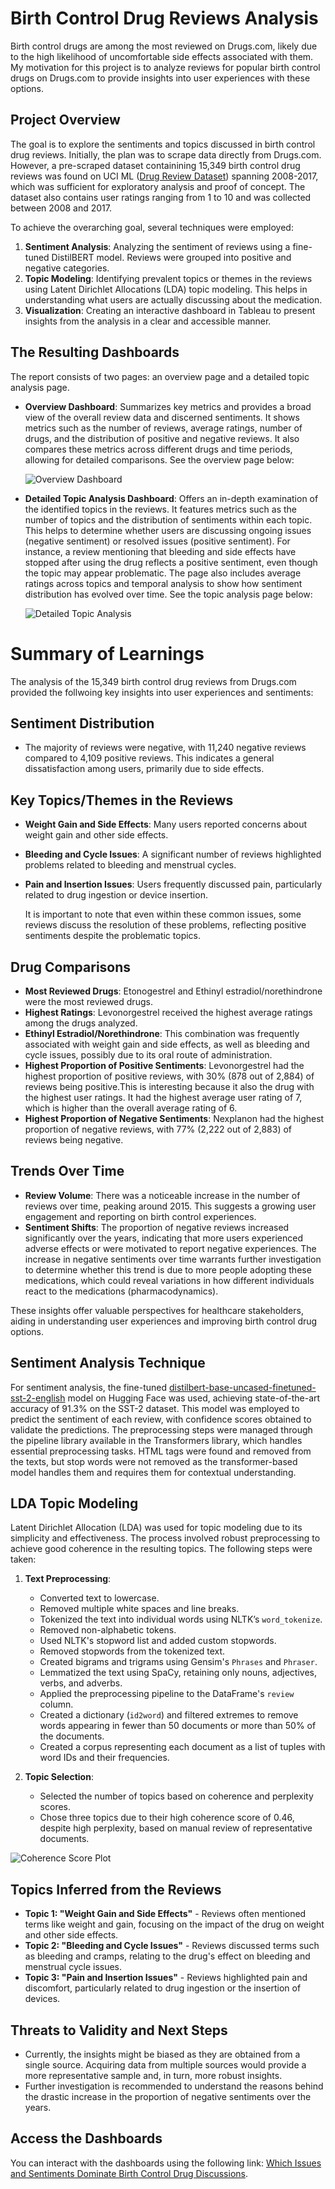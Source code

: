 # Birth Control Drug Reviews Analysis

Birth control drugs are among the most reviewed on Drugs.com, likely due to the high likelihood of uncomfortable side effects associated with them. My motivation for this project is to analyze reviews for popular birth control drugs on Drugs.com to provide insights into user experiences with these options.

## Project Overview

The goal is to explore the sentiments and topics discussed in birth control drug reviews. Initially, the plan was to scrape data directly from Drugs.com. However, a pre-scraped dataset containining 15,349 birth control drug reviews was found on UCI ML ([Drug Review Dataset](https://archive.ics.uci.edu/dataset/462/drug+review+dataset+drugs+com)) spanning 2008-2017, which was sufficient for exploratory analysis and proof of concept. The dataset also contains user ratings ranging from 1 to 10 and was collected between 2008 and 2017.

To achieve the overarching goal, several techniques were employed:

1. **Sentiment Analysis**: Analyzing the sentiment of reviews using a fine-tuned DistilBERT model. Reviews were grouped into positive and negative categories.
2. **Topic Modeling**: Identifying prevalent topics or themes in the reviews using Latent Dirichlet Allocations (LDA) topic modeling. This helps in understanding what users are actually discussing about the medication.
3. **Visualization**: Creating an interactive dashboard in Tableau to present insights from the analysis in a clear and accessible manner.

## The Resulting Dashboards

The report consists of two pages: an overview page and a detailed topic analysis page.

- **Overview Dashboard**: Summarizes key metrics and provides a broad view of the overall review data and discerned sentiments. It shows metrics such as the number of reviews, average ratings, number of drugs, and the distribution of positive and negative reviews. It also compares these metrics across different drugs and time periods, allowing for detailed comparisons. See the overview page below:

  ![Overview Dashboard](Images/db1.png)

- **Detailed Topic Analysis Dashboard**: Offers an in-depth examination of the identified topics in the reviews. It features metrics such as the number of topics and the distribution of sentiments within each topic. This helps to determine whether users are discussing ongoing issues (negative sentiment) or resolved issues (positive sentiment). For instance, a review mentioning that bleeding and side effects have stopped after using the drug reflects a positive sentiment, even though the topic may appear problematic. The page also includes average ratings across topics and temporal analysis to show how sentiment distribution has evolved over time. See the topic analysis page below:

  ![Detailed Topic Analysis](Images/db2.png)

# Summary of Learnings

The analysis of the 15,349 birth control drug reviews from Drugs.com provided the follwoing key insights into user experiences and sentiments:

## Sentiment Distribution

- The majority of reviews were negative, with 11,240 negative reviews compared to 4,109 positive reviews. This indicates a general dissatisfaction among users, primarily due to side effects.

## Key Topics/Themes in the Reviews

- **Weight Gain and Side Effects**: Many users reported concerns about weight gain and other side effects.
- **Bleeding and Cycle Issues**: A significant number of reviews highlighted problems related to bleeding and menstrual cycles.
- **Pain and Insertion Issues**: Users frequently discussed pain, particularly related to drug ingestion or device insertion.

  It is important to note that even within these common issues, some reviews discuss the resolution of these problems, reflecting positive sentiments despite the problematic topics.

## Drug Comparisons

- **Most Reviewed Drugs**: Etonogestrel and Ethinyl estradiol/norethindrone were the most reviewed drugs.
- **Highest Ratings**: Levonorgestrel received the highest average ratings among the drugs analyzed.
- **Ethinyl Estradiol/Norethindrone**: This combination was frequently associated with weight gain and side effects, as well as bleeding and cycle issues, possibly due to its oral route of administration.
- **Highest Proportion of Positive Sentiments**: Levonorgestrel had the highest proportion of positive reviews, with 30% (878 out of 2,884) of reviews being positive.This is interesting because it also the drug with the highest user ratings. It had the highest average user rating of 7, which is higher than the overall average rating of 6.
- **Highest Proportion of Negative Sentiments**: Nexplanon had the highest proportion of negative reviews, with 77% (2,222 out of 2,883) of reviews being negative.

## Trends Over Time

- **Review Volume**: There was a noticeable increase in the number of reviews over time, peaking around 2015. This suggests a growing user engagement and reporting on birth control experiences.
- **Sentiment Shifts**: The proportion of negative reviews increased significantly over the years, indicating that more users experienced adverse effects or were motivated to report negative experiences. The increase in negative sentiments over time warrants further investigation to determine whether this trend is due to more people adopting these medications, which could reveal variations in how different individuals react to the medications (pharmacodynamics).

These insights offer valuable perspectives for healthcare stakeholders, aiding in understanding user experiences and improving birth control drug options.


## Sentiment Analysis Technique

For sentiment analysis, the fine-tuned [distilbert-base-uncased-finetuned-sst-2-english](https://huggingface.co/distilbert/distilbert-base-uncased-finetuned-sst-2-english) model on Hugging Face was used, achieving state-of-the-art accuracy of 91.3% on the SST-2 dataset. This model was employed to predict the sentiment of each review, with confidence scores obtained to validate the predictions. The preprocessing steps were managed through the pipeline library available in the Transformers library, which handles essential preprocessing tasks. HTML tags were found and removed from the texts, but stop words were not removed as the transformer-based model handles them and requires them for contextual understanding.

## LDA Topic Modeling

Latent Dirichlet Allocation (LDA) was used for topic modeling due to its simplicity and effectiveness. The process involved robust preprocessing to achieve good coherence in the resulting topics. The following steps were taken:

1. **Text Preprocessing**:
   - Converted text to lowercase.
   - Removed multiple white spaces and line breaks.
   - Tokenized the text into individual words using NLTK’s `word_tokenize`.
   - Removed non-alphabetic tokens.
   - Used NLTK's stopword list and added custom stopwords.
   - Removed stopwords from the tokenized text.
   - Created bigrams and trigrams using Gensim's `Phrases` and `Phraser`.
   - Lemmatized the text using SpaCy, retaining only nouns, adjectives, verbs, and adverbs.
   - Applied the preprocessing pipeline to the DataFrame's `review` column.
   - Created a dictionary (`id2word`) and filtered extremes to remove words appearing in fewer than 50 documents or more than 50% of the documents.
   - Created a corpus representing each document as a list of tuples with word IDs and their frequencies.

2. **Topic Selection**:
   - Selected the number of topics based on coherence and perplexity scores.
   - Chose three topics due to their high coherence score of 0.46, despite high perplexity, based on manual review of representative documents.

  ![Coherence Score Plot](Images/Cs.png)

## Topics Inferred from the Reviews

- **Topic 1: "Weight Gain and Side Effects"** - Reviews often mentioned terms like weight and gain, focusing on the impact of the drug on weight and other side effects.
- **Topic 2: "Bleeding and Cycle Issues"** - Reviews discussed terms such as bleeding and cramps, relating to the drug's effect on bleeding and menstrual cycle issues.
- **Topic 3: "Pain and Insertion Issues"** - Reviews highlighted pain and discomfort, particularly related to drug ingestion or the insertion of devices.

## Threats to Validity and Next Steps

- Currently, the insights might be biased as they are obtained from a single source. Acquiring data from multiple sources would provide a more representative sample and, in turn, more robust insights. 
- Further investigation is recommended to understand the reasons behind the drastic increase in the proportion of negative sentiments over the years.

## Access the Dashboards
You can interact with the dashboards using the following link: [Which Issues and Sentiments Dominate Birth Control Drug Discussions](https://public.tableau.com/views/WhichIssuesandSentimentsDominateBirthControlDrugDiscussions/Overview?:language=en-US&:sid=&:redirect=auth&:display_count=n&:origin=viz_share_link).

